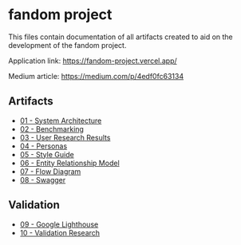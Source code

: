 # fandom project

This files contain documentation of all artifacts created to aid on the development of the fandom project.

Application link: https://fandom-project.vercel.app/

Medium article: https://medium.com/p/4edf0fc63134

## Artifacts 

- [01 - System Architecture](system-architecture.md)
- [02 - Benchmarking](benchmarking.md)
- [03 - User Research Results](user-research-results.md)
- [04 - Personas](personas.md)
- [05 - Style Guide](style-guide.md)
- [06 - Entity Relationship Model](entity-relationship-model.md)
- [07 - Flow Diagram](flow-diagram.md)
- [08 - Swagger](swagger.md)

## Validation
- [09 - Google Lighthouse](lighthouse.md)
- [10 - Validation Research](validation-research.md)